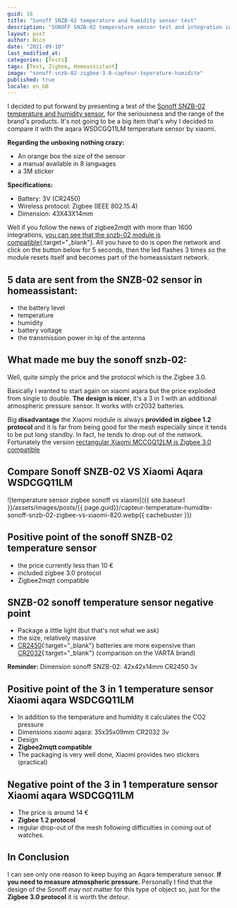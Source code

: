 ```yaml
---
guid: 18
title: "Sonoff SNZB-02 temperature and humidity sensor test"
description: "SONOFF SNZB-02 temperature sensor test and integration in homeassistant"
layout: post
author: Nico
date: "2021-09-10"
last_modified_at:
categories: [Tests]
tags: [Test, Zigbee, Homeassistant]
image: "sonoff-snzb-02-zigbee-3.0-capteur-teperature-humidite"
published: true
locale: en_GB
---
```

I decided to put forward by presenting a test of the [Sonoff SNZB-02 temperature and humidity sensor](https://www.haade.fr/en/produit/capteur-temperature-sonoff-snzb-02-zigbee/), for the seriousness and the range of the brand's products. It's not going to be a big item that's why I decided to compare it with the aqara WSDCGQ11LM temperature sensor by xiaomi.

**Regarding the unboxing nothing crazy:**

- An orange box the size of the sensor
- a manual available in 8 languages
- a 3M sticker

**Specifications:**

- Battery: 3V (CR2450)
- Wireless protocol: Zigbee (IEEE 802.15.4)
- Dimension: 43X43X14mm

Well if you follow the news of zigbee2mqtt with more than 1600 integrations, [you can see that the snzb-02 module is compatible](https://www.zigbee2mqtt.io/devices/SNZB-02.html){:target="_blank"}. All you have to do is open the network and click on the button below for 5 seconds, then the led flashes 3 times so the module resets itself and becomes part of the homeassistant network.

## 5 data are sent from the SNZB-02 sensor in homeassistant:

- the battery level
- temperature
- humidity
- battery voltage
- the transmission power in lqi of the antenna

## What made me buy the sonoff snzb-02:

Well, quite simply the price and the protocol which is the Zigbee 3.0.

Basically I wanted to start again on xiaomi aqara but the price exploded from single to double. **The design is nicer**, it's a 3 in 1 with an additional atmospheric pressure sensor. It works with cr2032 batteries.

Big **disadvantage** the Xiaomi module is always **provided in zigbee 1.2 protocol** and it is far from being good for the mesh especially since it tends to be put long standby. In fact, he tends to drop out of the network. Fortunately the version [rectangular Xiaomi MCCGQ12LM is Zigbee 3.0 compatible](https://www.haade.fr/produit/capteur-de-porte-aqara-par-xiaomi-zigbee-3-0/)

## Compare Sonoff SNZB-02 VS Xiaomi Aqara WSDCGQ11LM

![temperature sensor zigbee sonoff vs xiaomi]({{ site.baseurl }}/assets/images/posts/{{ page.guid}}/capteur-temperature-humidite-sonoff-snzb-02-zigbee-vs-xiaomi-820.webp{{ cachebuster }})

## Positive point of the sonoff SNZB-02 temperature sensor

- the price currently less than 10 €
- included zigbee 3.0 protocol
- Zigbee2mqtt compatible

## SNZB-02 sonoff temperature sensor negative point

- Package a little light (but that's not what we ask)
- the size, relatively massive
- [CR2450](https://amzn.to/3mGXoJA){:target="_blank"} batteries are more expensive than [CR2032](https://amzn.to/2WpZ1QB){:target="_blank"} (comparison on the VARTA brand)

**Reminder:** Dimension sonoff SNZB-02: 42x42x14mm CR2450 3v

## Positive point of the 3 in 1 temperature sensor Xiaomi aqara WSDCGQ11LM

- In addition to the temperature and humidity it calculates the CO2 pressure
- Dimensions xiaomi aqara: 35x35x09mm CR2032 3v
- Design
- **Zigbee2mqtt compatible**
- The packaging is very well done, Xiaomi provides two stickers (practical)

## Negative point of the 3 in 1 temperature sensor Xiaomi aqara WSDCGQ11LM

- The price is around 14 €
- **Zigbee 1.2 protocol**
- regular drop-out of the mesh following difficulties in coming out of watches.

## In Conclusion

I can see only one reason to keep buying an Aqara temperature sensor. **If you need to measure atmospheric pressure.** Personally I find that the design of the Sonoff may not matter for this type of object so, just for the **Zigbee 3.0 protocol** it is worth the detour.
